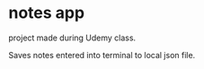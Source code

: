 # notes app

project made during Udemy class.

Saves notes entered into terminal to local json file.
